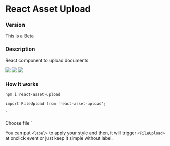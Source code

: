 
# React Asset Upload

### Version
This is a Beta

### Description

React component to upload documents

![](https://img.shields.io/github/release/pandao/editor.md.svg)
![](https://img.shields.io/github/issues/pandao/editor.md.svg)
![](https://img.shields.io/bower/v/editor.md.svg)

### How it works

`npm i react-asset-upload`

`import FileUpload from 'react-asset-upload';`

`
<FileUpload
    id='file-uploader'
    name='file1'
    accept="image/gif, image/jpg, image/jpeg, image/png, image/bmp, .pdf"
    className='your-file-uploader-class'
    placeholder='Choose file'
    onChange={yourHandlerHere}
/>

<label for='file-uploader' className='your-class-here'>Choose file</label>
`

You can put `<label>` to apply your style and then, it will trigger `<FileUpload>` at onclick event or just keep it simple without label.
